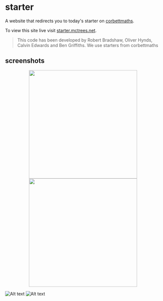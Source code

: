 # starter
A website that redirects you to today's starter on [corbettmaths](http://corbettmaths.com).

To view this site live visit [starter.mctrees.net](https://starter.mctrees.net).

> This code has been developed by Robert Bradshaw, Oliver Hynds, Calvin Edwards and Ben Griffiths.
> We use starters from corbettmaths

## screenshots

<p align="center">
  <img src="your_relative_path_here" width="350"/>
  <img src="http://oliver.mctrees.net/starter-desktop.png" width="350"/>
</p>

![Alt text](http://oliver.mctrees.net/starter-desktop.png "Screenshot-desktop")
![Alt text](http://oliver.mctrees.net/starter-mobile.png "Screenshot-phone")
